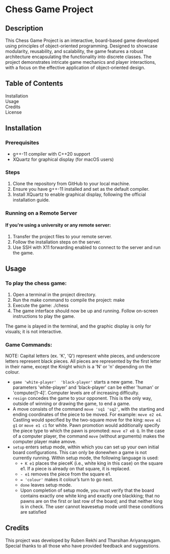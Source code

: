 # Chess Game Project
## Description
This Chess Game Project is an interactive, board-based game developed using principles of object-oriented programming. Designed to showcase modularity, reusability, and scalability, the game features a robust architecture encapsulating the functionality into discrete classes. The project demonstrates intricate game mechanics and player interactions, with a focus on the effective application of object-oriented design.

## Table of Contents
Installation \
Usage \
Credits \
License

## Installation
### Prerequisites
* g++-11 compiler with C++20 support
* XQuartz for graphical display (for macOS users)
### Steps
1. Clone the repository from GitHub to your local machine.
2. Ensure you have g++-11 installed and set as the default compiler.
3. Install XQuartz to enable graphical display, following the official installation guide.
### Running on a Remote Server
#### If you're using a university or any remote server:

1. Transfer the project files to your remote server.
2. Follow the installation steps on the server.
3. Use SSH with X11 forwarding enabled to connect to the server and run the game.
## Usage
### To play the chess game:

1. Open a terminal in the project directory.
2. Run the make command to compile the project: make
3. Execute the game: ./chess
4. The game interface should now be up and running. Follow on-screen instructions to play the game.

The game is played in the terminal, and the graphic display is only for visuals; it is not interactive.

### Game Commands:
NOTE: Capital letters (ex. 'K', 'Q') represent white pieces, and underscore letters represent black pieces. All pieces are represented by the first letter in their name, except the Knight which is a 'N' or 'n' depending on the colour. 
* ` game 'white-player'  'black-player' ` starts a new game. The parameters 'white-player' and 'black-player' can be either 'human' or 'computer[1-4]'. Computer levels are of increasing difficulty.
* ` resign ` concedes the game to your opponent. This is the only way, outside of winning or drawing the game, to end a game.
* A move consists of the command ` move 'sq1 'sq2' `, with the starting and ending coordinates of the piece to be moved. For example: ` move e2 e4 `. Castling would specified by the two-square move for the king: ` move e1 g1 ` or ` move e1 c1 ` for white.  Pawn promotion would additionally specify the piece type to which the pawn is promoted: ` move e7 e8 Q `. In the case of a computer player, the command ` move ` (without arguments) makes the computer player make amove.
* ` setup ` enters setup mode, within which you can set up your own initial board configurations.  This can only be donewhen a game is not currently running. Within setup mode, the following language is used: 
  * ` + K e1 ` places the pieceK (i.e., white king in this case) on the square e1. If a piece is already on that square, it is replaced. 
  * ` - e1 ` removes the piece from the square e1. 
  * ` = 'colour' ` makes it colour’s turn to go next.
  * ` done ` leaves setup mode.
  * Upon completion of setup mode, you must verify that the board contains exactly one white king and exactly one blackking; that no pawns are on the first or last row of the board; and that neither king is in check.  The user cannot leavesetup mode until these conditions are satisfied



## Credits
This project was developed by Ruben Rekhi and Tharsihan Ariyanayagam. Special thanks to all those who have provided feedback and suggestions.


